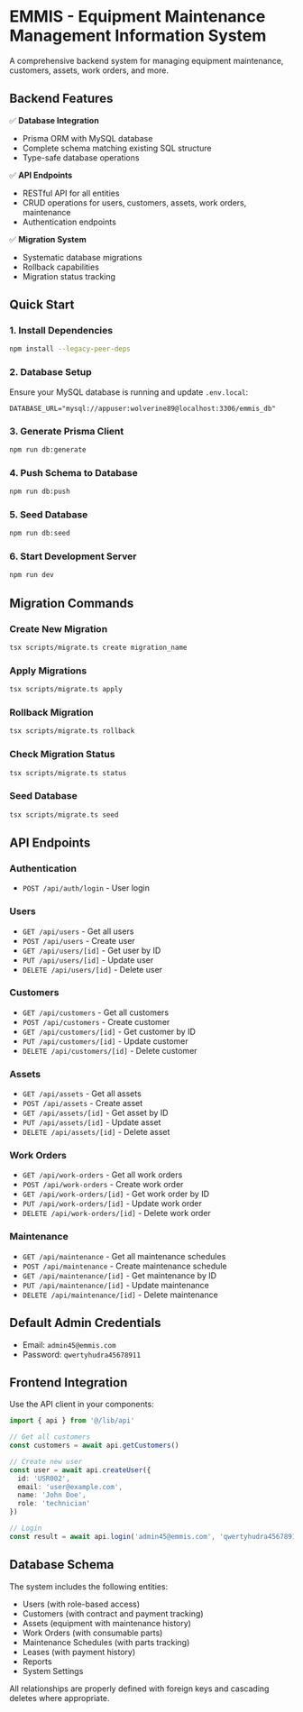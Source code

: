 # EMMIS - Equipment Maintenance Management Information System

A comprehensive backend system for managing equipment maintenance, customers, assets, work orders, and more.

## Backend Features

✅ **Database Integration**
- Prisma ORM with MySQL database
- Complete schema matching existing SQL structure
- Type-safe database operations

✅ **API Endpoints**
- RESTful API for all entities
- CRUD operations for users, customers, assets, work orders, maintenance
- Authentication endpoints

✅ **Migration System**
- Systematic database migrations
- Rollback capabilities
- Migration status tracking

## Quick Start

### 1. Install Dependencies
```bash
npm install --legacy-peer-deps
```

### 2. Database Setup
Ensure your MySQL database is running and update `.env.local`:
```env
DATABASE_URL="mysql://appuser:wolverine89@localhost:3306/emmis_db"
```

### 3. Generate Prisma Client
```bash
npm run db:generate
```

### 4. Push Schema to Database
```bash
npm run db:push
```

### 5. Seed Database
```bash
npm run db:seed
```

### 6. Start Development Server
```bash
npm run dev
```

## Migration Commands

### Create New Migration
```bash
tsx scripts/migrate.ts create migration_name
```

### Apply Migrations
```bash
tsx scripts/migrate.ts apply
```

### Rollback Migration
```bash
tsx scripts/migrate.ts rollback
```

### Check Migration Status
```bash
tsx scripts/migrate.ts status
```

### Seed Database
```bash
tsx scripts/migrate.ts seed
```

## API Endpoints

### Authentication
- `POST /api/auth/login` - User login

### Users
- `GET /api/users` - Get all users
- `POST /api/users` - Create user
- `GET /api/users/[id]` - Get user by ID
- `PUT /api/users/[id]` - Update user
- `DELETE /api/users/[id]` - Delete user

### Customers
- `GET /api/customers` - Get all customers
- `POST /api/customers` - Create customer
- `GET /api/customers/[id]` - Get customer by ID
- `PUT /api/customers/[id]` - Update customer
- `DELETE /api/customers/[id]` - Delete customer

### Assets
- `GET /api/assets` - Get all assets
- `POST /api/assets` - Create asset
- `GET /api/assets/[id]` - Get asset by ID
- `PUT /api/assets/[id]` - Update asset
- `DELETE /api/assets/[id]` - Delete asset

### Work Orders
- `GET /api/work-orders` - Get all work orders
- `POST /api/work-orders` - Create work order
- `GET /api/work-orders/[id]` - Get work order by ID
- `PUT /api/work-orders/[id]` - Update work order
- `DELETE /api/work-orders/[id]` - Delete work order

### Maintenance
- `GET /api/maintenance` - Get all maintenance schedules
- `POST /api/maintenance` - Create maintenance schedule
- `GET /api/maintenance/[id]` - Get maintenance by ID
- `PUT /api/maintenance/[id]` - Update maintenance
- `DELETE /api/maintenance/[id]` - Delete maintenance

## Default Admin Credentials
- Email: `admin45@emmis.com`
- Password: `qwertyhudra45678911`

## Frontend Integration

Use the API client in your components:

```typescript
import { api } from '@/lib/api'

// Get all customers
const customers = await api.getCustomers()

// Create new user
const user = await api.createUser({
  id: 'USR002',
  email: 'user@example.com',
  name: 'John Doe',
  role: 'technician'
})

// Login
const result = await api.login('admin45@emmis.com', 'qwertyhudra45678911')
```

## Database Schema

The system includes the following entities:
- Users (with role-based access)
- Customers (with contract and payment tracking)
- Assets (equipment with maintenance history)
- Work Orders (with consumable parts)
- Maintenance Schedules (with parts tracking)
- Leases (with payment history)
- Reports
- System Settings

All relationships are properly defined with foreign keys and cascading deletes where appropriate.